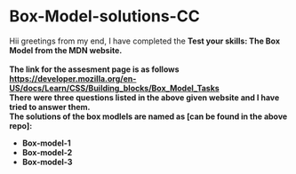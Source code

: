 # Box-Model-solutions-CC

Hii greetings from my end, I have completed the <b>Test your skills: The Box Model<b> from the MDN website.
 \
 \
The link for the assesment page is as follows\
https://developer.mozilla.org/en-US/docs/Learn/CSS/Building_blocks/Box_Model_Tasks
 \
 There were three questions listed in the above given website and I have tried to answer them.
 \
 The solutions of the box modlels are named as [can be found in the above repo]:
 * Box-model-1
 * Box-model-2
 * Box-model-3
 
